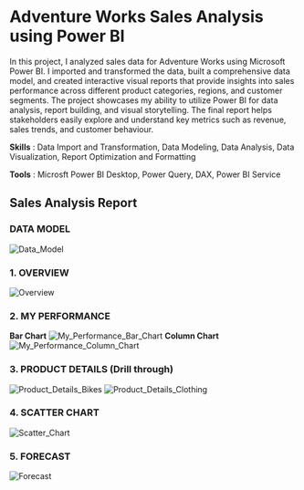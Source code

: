 # Adventure Works Sales Analysis using Power BI

In this project, I analyzed sales data for Adventure Works using Microsoft Power BI. I imported and transformed the data, built a comprehensive data model, and created interactive visual reports that provide insights into sales performance across different product categories, regions, and customer segments. The project showcases my ability to utilize Power BI for data analysis, report building, and visual storytelling. The final report helps stakeholders easily explore and understand key metrics such as revenue, sales trends, and customer behaviour.

**Skills** : Data Import and Transformation, Data Modeling, Data Analysis, Data Visualization, Report Optimization and Formatting

**Tools** : Microsft Power BI Desktop, Power Query, DAX, Power BI Service

## Sales Analysis Report

### DATA MODEL
![Data_Model](https://github.com/user-attachments/assets/e2b0c7d2-7f7e-4f5d-8a3d-d016af957ac5)
### 1. OVERVIEW
![Overview](https://github.com/user-attachments/assets/f1b52763-bed5-43e8-8075-f3a056e06ebc)
### 2. MY PERFORMANCE
**Bar Chart**
![My_Performance_Bar_Chart](https://github.com/user-attachments/assets/b7e8b474-bdac-46da-9117-140805ddfae1)
**Column Chart**
![My_Performance_Column_Chart](https://github.com/user-attachments/assets/196c426e-efab-41e8-bcdf-17f37be1e2aa)
### 3. PRODUCT DETAILS (Drill through)
![Product_Details_Bikes](https://github.com/user-attachments/assets/c9b9ffe6-951c-47f5-bbfd-0087ac1dc972)
![Product_Details_Clothing](https://github.com/user-attachments/assets/23f1b564-1187-4691-b6b8-e7137a896e36)
### 4. SCATTER CHART
![Scatter_Chart](https://github.com/user-attachments/assets/136db1eb-5942-48af-a732-7e67fa145ee9)
### 5. FORECAST
![Forecast](https://github.com/user-attachments/assets/a981015b-a2db-4224-8583-200dae69eeef)
